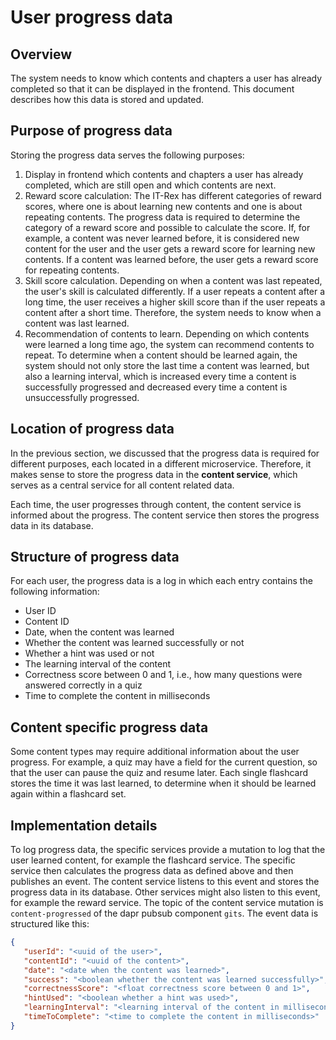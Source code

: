 # User progress data

## Overview

The system needs to know which contents and chapters a user has already completed so that it can be displayed in the
frontend. This document describes how this data is stored and updated.

## Purpose of progress data

Storing the progress data serves the following purposes:

1. Display in frontend which contents and chapters a user has already completed, which are still open and which contents
   are next.
2. Reward score calculation: The IT-Rex has different categories of reward scores, where one is about learning new
   contents and one is about repeating contents. The progress data is required to determine the category of a reward
   score and possible to calculate the score. If, for example, a content was never learned before, it is considered new
   content for the user and the user gets a reward score for learning new contents. If a content was learned before, the
   user gets a reward score for repeating contents.
3. Skill score calculation. Depending on when a content was last repeated, the user's skill is calculated differently.
   If a user repeats a content after a long time, the user receives a higher skill score than if the user repeats a
   content after a short time. Therefore, the system needs to know when a content was last learned.
4. Recommendation of contents to learn. Depending on which contents were learned a long time ago, the system can
   recommend contents to repeat. To determine when a content should be
   learned again, the system should not only store the last time a content was learned, but also a learning interval,
   which is increased every time a content is successfully progressed and decreased every time a content is
   unsuccessfully progressed.

## Location of progress data

In the previous section, we discussed that the progress data is required for different purposes, each located in a
different microservice. Therefore, it makes sense to store the progress data in the **content service**, which serves as
a central service for all content related data.

Each time, the user progresses through content, the content service is informed about the progress. The content service
then stores the progress data in its database.

## Structure of progress data

For each user, the progress data is a log in which each entry contains the following information:

- User ID
- Content ID
- Date, when the content was learned
- Whether the content was learned successfully or not
- Whether a hint was used or not
- The learning interval of the content
- Correctness score between 0 and 1, i.e., how many questions were answered correctly in a quiz
- Time to complete the content in milliseconds

## Content specific progress data

Some content types may require additional information about the user progress. For example, a quiz may have a field for
the current question, so that the user can pause the quiz and resume later. Each single flashcard stores the time it was
last learned, to determine when it should be learned again within a flashcard set.

## Implementation details

To log progress data, the specific services provide a mutation to log that the user learned content, for example the
flashcard service. The specific service then calculates the progress data as defined above and then publishes an event.
The content service listens to this event and stores the progress data in its database. Other services might also listen
to this event, for example the reward service. The topic of the content service mutation is `content-progressed` of the
dapr pubsub component `gits`. The event data is structured like this:

```json
{
   "userId": "<uuid of the user>",
   "contentId": "<uuid of the content>",
   "date": "<date when the content was learned>",
   "success": "<boolean whether the content was learned successfully>",
   "correctnessScore": "<float correctness score between 0 and 1>",
   "hintUsed": "<boolean whether a hint was used>",
   "learningInterval": "<learning interval of the content in milliseconds>",
   "timeToComplete": "<time to complete the content in milliseconds>"
}
```
